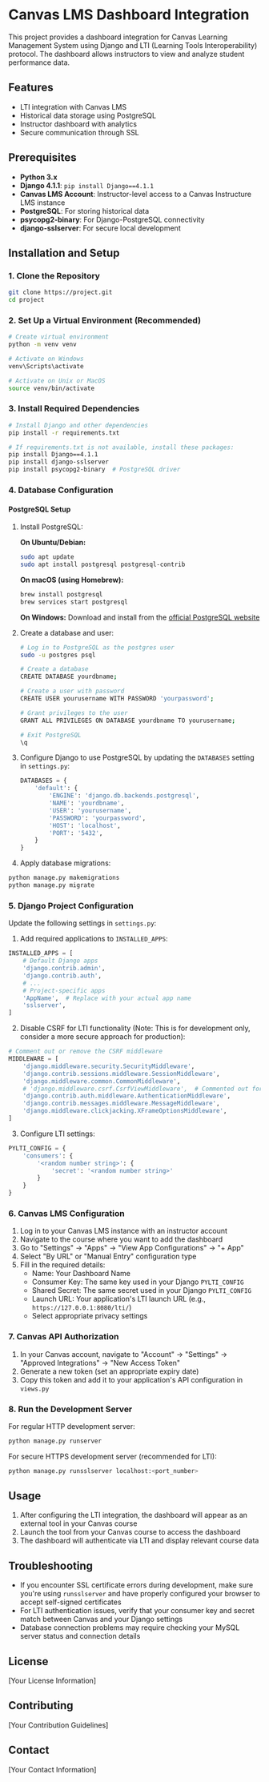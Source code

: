# Canvas LMS Dashboard Integration

This project provides a dashboard integration for Canvas Learning Management System using Django and LTI (Learning Tools Interoperability) protocol. The dashboard allows instructors to view and analyze student performance data.

## Features

- LTI integration with Canvas LMS
- Historical data storage using PostgreSQL
- Instructor dashboard with analytics
- Secure communication through SSL

## Prerequisites

- **Python 3.x**
- **Django 4.1.1**: `pip install Django==4.1.1`
- **Canvas LMS Account**: Instructor-level access to a Canvas Instructure LMS instance
- **PostgreSQL**: For storing historical data
- **psycopg2-binary**: For Django-PostgreSQL connectivity
- **django-sslserver**: For secure local development

## Installation and Setup

### 1. Clone the Repository

```bash
git clone https://project.git
cd project
```

### 2. Set Up a Virtual Environment (Recommended)

```bash
# Create virtual environment
python -m venv venv

# Activate on Windows
venv\Scripts\activate

# Activate on Unix or MacOS
source venv/bin/activate
```

### 3. Install Required Dependencies

```bash
# Install Django and other dependencies
pip install -r requirements.txt

# If requirements.txt is not available, install these packages:
pip install Django==4.1.1
pip install django-sslserver
pip install psycopg2-binary  # PostgreSQL driver
```

### 4. Database Configuration

#### PostgreSQL Setup

1. Install PostgreSQL:
   
   **On Ubuntu/Debian:**
   ```bash
   sudo apt update
   sudo apt install postgresql postgresql-contrib
   ```
   
   **On macOS (using Homebrew):**
   ```bash
   brew install postgresql
   brew services start postgresql
   ```
   
   **On Windows:**
   Download and install from the [official PostgreSQL website](https://www.postgresql.org/download/windows/)

2. Create a database and user:
   
   ```bash
   # Log in to PostgreSQL as the postgres user
   sudo -u postgres psql
   
   # Create a database
   CREATE DATABASE yourdbname;
   
   # Create a user with password
   CREATE USER yourusername WITH PASSWORD 'yourpassword';
   
   # Grant privileges to the user
   GRANT ALL PRIVILEGES ON DATABASE yourdbname TO yourusername;
   
   # Exit PostgreSQL
   \q
   ```

3. Configure Django to use PostgreSQL by updating the `DATABASES` setting in `settings.py`:
   ```python
   DATABASES = {
       'default': {
           'ENGINE': 'django.db.backends.postgresql',
           'NAME': 'yourdbname',
           'USER': 'yourusername',
           'PASSWORD': 'yourpassword',
           'HOST': 'localhost',
           'PORT': '5432',
       }
   }
   ```

4. Apply database migrations:

```bash
python manage.py makemigrations
python manage.py migrate
```

### 5. Django Project Configuration

Update the following settings in `settings.py`:

1. Add required applications to `INSTALLED_APPS`:

```python
INSTALLED_APPS = [
    # Default Django apps
    'django.contrib.admin',
    'django.contrib.auth',
    # ...
    # Project-specific apps
    'AppName',  # Replace with your actual app name
    'sslserver',
]
```

2. Disable CSRF for LTI functionality (Note: This is for development only, consider a more secure approach for production):

```python
# Comment out or remove the CSRF middleware
MIDDLEWARE = [
    'django.middleware.security.SecurityMiddleware',
    'django.contrib.sessions.middleware.SessionMiddleware',
    'django.middleware.common.CommonMiddleware',
    # 'django.middleware.csrf.CsrfViewMiddleware',  # Commented out for LTI
    'django.contrib.auth.middleware.AuthenticationMiddleware',
    'django.contrib.messages.middleware.MessageMiddleware',
    'django.middleware.clickjacking.XFrameOptionsMiddleware',
]
```

3. Configure LTI settings:

```python
PYLTI_CONFIG = {
    'consumers': {
        '<random number string>': {
            'secret': '<random number string>'
        }
    }
}
```

### 6. Canvas LMS Configuration

1. Log in to your Canvas LMS instance with an instructor account
2. Navigate to the course where you want to add the dashboard
3. Go to "Settings" → "Apps" → "View App Configurations" → "+ App"
4. Select "By URL" or "Manual Entry" configuration type
5. Fill in the required details:
   - Name: Your Dashboard Name
   - Consumer Key: The same key used in your Django `PYLTI_CONFIG`
   - Shared Secret: The same secret used in your Django `PYLTI_CONFIG`
   - Launch URL: Your application's LTI launch URL (e.g., `https://127.0.0.1:8080/lti/`)
   - Select appropriate privacy settings

### 7. Canvas API Authorization

1. In your Canvas account, navigate to "Account" → "Settings" → "Approved Integrations" → "New Access Token"
2. Generate a new token (set an appropriate expiry date)
3. Copy this token and add it to your application's API configuration in `views.py`

### 8. Run the Development Server

For regular HTTP development server:

```bash
python manage.py runserver
```

For secure HTTPS development server (recommended for LTI):

```bash
python manage.py runsslserver localhost:<port_number>
```

## Usage

1. After configuring the LTI integration, the dashboard will appear as an external tool in your Canvas course
2. Launch the tool from your Canvas course to access the dashboard
3. The dashboard will authenticate via LTI and display relevant course data

## Troubleshooting

- If you encounter SSL certificate errors during development, make sure you're using `runsslserver` and have properly configured your browser to accept self-signed certificates
- For LTI authentication issues, verify that your consumer key and secret match between Canvas and your Django settings
- Database connection problems may require checking your MySQL server status and connection details

## License

[Your License Information]

## Contributing

[Your Contribution Guidelines]

## Contact

[Your Contact Information]
